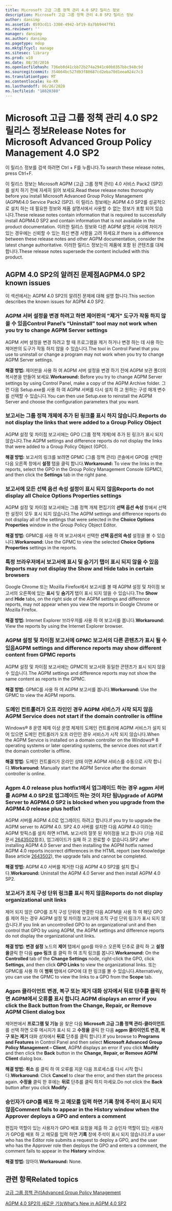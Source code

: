 ```yaml
---
title: Microsoft 고급 그룹 정책 관리 4.0 SP2 릴리스 정보
description: Microsoft 고급 그룹 정책 관리 4.0 SP2 릴리스 정보
author: dansimp
ms.assetid: 0593cd11-3308-4942-bf19-8a7bb9447f01
ms.reviewer: ''
manager: dansimp
ms.author: dansimp
ms.pagetype: mdop
ms.mktglfcycl: manage
ms.sitesec: library
ms.prod: w10
ms.date: 08/30/2016
ms.openlocfilehash: 736eb8d41cbb72b274a2941c60b0357bbc948c9d
ms.sourcegitcommit: 354664bc527d93f80687cd2eba70d1eea024c7c3
ms.translationtype: MT
ms.contentlocale: ko-KR
ms.lasthandoff: 06/26/2020
ms.locfileid: "10820388"
---
```

# <span data-ttu-id="2d449-103">Microsoft 고급 그룹 정책 관리 4.0 SP2 릴리스 정보</span><span class="sxs-lookup"><span data-stu-id="2d449-103">Release Notes for Microsoft Advanced Group Policy Management 4.0 SP2</span></span>


<span data-ttu-id="2d449-104">이 릴리스 정보를 검색 하려면 Ctrl + F를 누릅니다.</span><span class="sxs-lookup"><span data-stu-id="2d449-104">To search these release notes, press Ctrl+F.</span></span>

<span data-ttu-id="2d449-105">이 릴리스 정보는 Microsoft AGPM (고급 그룹 정책 관리) 4.0 서비스 Pack2 (SP2)를 설치 하기 전에 자세히 읽어 보세요.</span><span class="sxs-lookup"><span data-stu-id="2d449-105">Read these release notes thoroughly before you install Microsoft Advanced Group Policy Management (AGPM)4.0 Service Pack2 (SP2).</span></span> <span data-ttu-id="2d449-106">이 릴리스 정보에는 AGPM 4.0 SP2를 성공적으로 설치 하는 데 필요한 정보와 제품 설명서에서 사용할 수 없는 정보가 포함 되어 있습니다.</span><span class="sxs-lookup"><span data-stu-id="2d449-106">These release notes contain information that is required to successfully install AGPM4.0 SP2 and contain information that is not available in the product documentation.</span></span> <span data-ttu-id="2d449-107">이러한 릴리스 정보와 다른 AGPM 설명서 사이에 차이가 있는 경우에는 신뢰할 수 있는 최신 변경 사항을 고려 하세요.</span><span class="sxs-lookup"><span data-stu-id="2d449-107">If there is a difference between these release notes and other AGPM documentation, consider the latest change authoritative.</span></span> <span data-ttu-id="2d449-108">이러한 릴리스 정보는이 제품에 포함 된 콘텐츠를 대체 합니다.</span><span class="sxs-lookup"><span data-stu-id="2d449-108">These release notes supersede the content included with this product.</span></span>

## <span data-ttu-id="2d449-109">AGPM 4.0 SP2의 알려진 문제점</span><span class="sxs-lookup"><span data-stu-id="2d449-109">AGPM4.0 SP2 known issues</span></span>


<span data-ttu-id="2d449-110">이 섹션에서는 AGPM 4.0 SP2의 알려진 문제에 대해 설명 합니다.</span><span class="sxs-lookup"><span data-stu-id="2d449-110">This section describes the known issues for AGPM 4.0 SP2.</span></span>

### <a href="" id="control-panel-s--uninstall--tool-may-not-work-when-you-try-to-change-agpm-server-settings"></a><span data-ttu-id="2d449-111">AGPM 서버 설정을 변경 하려고 하면 제어판의 "제거" 도구가 작동 하지 않을 수 있음</span><span class="sxs-lookup"><span data-stu-id="2d449-111">Control Panel’s “Uninstall” tool may not work when you try to change AGPM Server settings</span></span>

<span data-ttu-id="2d449-112">AGPM 서버 설정을 변경 하려고 할 때 프로그램을 제거 하거나 변경 하는 데 사용 하는 제어판의 도구가 작동 하지 않을 수 있습니다.</span><span class="sxs-lookup"><span data-stu-id="2d449-112">The tool in Control Panel that you use to uninstall or change a program may not work when you try to change AGPM Server settings.</span></span>

<span data-ttu-id="2d449-113">**해결 방법:** 제어판을 사용 하 여 AGPM 서버 설정을 변경 하기 전에 AGPM 보관 폴더의 복사본을 만들어 보세요.</span><span class="sxs-lookup"><span data-stu-id="2d449-113">**Workaround:** Before you try to change AGPM Server settings by using Control Panel, make a copy of the AGPM Archive folder.</span></span> <span data-ttu-id="2d449-114">그런 다음 Setup.exe를 사용 하 여 AGPM 서버를 다시 설치 하 고 원하는 구성 매개 변수를 선택할 수 있습니다.</span><span class="sxs-lookup"><span data-stu-id="2d449-114">You can then use Setup.exe to reinstall the AGPM Server and choose the configuration parameters that you want.</span></span>

### <span data-ttu-id="2d449-115">보고서는 그룹 정책 개체에 추가 된 링크를 표시 하지 않습니다.</span><span class="sxs-lookup"><span data-stu-id="2d449-115">Reports do not display the links that were added to a Group Policy Object</span></span>

<span data-ttu-id="2d449-116">AGPM 설정 및 차이점 보고서에는 GPO (그룹 정책 개체)에 추가 된 링크가 표시 되지 않습니다.</span><span class="sxs-lookup"><span data-stu-id="2d449-116">The AGPM settings and difference reports do not display the links that were added to a Group Policy Object (GPO).</span></span>

<span data-ttu-id="2d449-117">**해결 방법:** 보고서의 링크를 보려면 GPMC (그룹 정책 관리) 콘솔에서 GPO를 선택한 다음 오른쪽 창에서 **설정** 탭을 클릭 합니다.</span><span class="sxs-lookup"><span data-stu-id="2d449-117">**Workaround:** To view the links in the reports, select the GPO in the Group Policy Management Console (GPMC), and then click the **Settings** tab in the right pane.</span></span>

### <span data-ttu-id="2d449-118">보고서에 모든 선택 옵션 속성 설정이 표시 되지 않음</span><span class="sxs-lookup"><span data-stu-id="2d449-118">Reports do not display all Choice Options Properties settings</span></span>

<span data-ttu-id="2d449-119">AGPM 설정 및 차이점 보고서에는 그룹 정책 개체 편집기의 **선택 옵션 속성** 창에서 선택한 설정이 모두 표시 되지 않습니다.</span><span class="sxs-lookup"><span data-stu-id="2d449-119">The AGPM settings and difference reports do not display all of the settings that were selected in the **Choice Options Properties** window in the Group Policy Object Editor.</span></span>

<span data-ttu-id="2d449-120">**해결 방법:** GPMC를 사용 하 여 보고서에서 선택한 **선택 옵션의 속성** 설정을 볼 수 있습니다.</span><span class="sxs-lookup"><span data-stu-id="2d449-120">**Workaround:** Use the GPMC to view the selected **Choice Options Properties** settings in the reports.</span></span>

### <span data-ttu-id="2d449-121">특정 브라우저에서 보고서에 표시 및 숨기기 탭이 표시 되지 않을 수 있음</span><span class="sxs-lookup"><span data-stu-id="2d449-121">Reports may not display the Show and Hide tabs in certain browsers</span></span>

<span data-ttu-id="2d449-122">Google Chrome 또는 Mozilla Firefox에서 보고서를 볼 때 AGPM 설정 및 차이점 보고서의 오른쪽에 있는 **표시** 및 **숨기기** 탭이 표시 되지 않을 수 있습니다.</span><span class="sxs-lookup"><span data-stu-id="2d449-122">The **Show** and **Hide** tabs, on the right side of the AGPM settings and difference reports, may not appear when you view the reports in Google Chrome or Mozilla Firefox.</span></span>

<span data-ttu-id="2d449-123">**해결 방법:** Internet Explorer 브라우저를 사용 하 여 보고서를 봅니다.</span><span class="sxs-lookup"><span data-stu-id="2d449-123">**Workaround:** View the reports by using the Internet Explorer browser.</span></span>

### <span data-ttu-id="2d449-124">AGPM 설정 및 차이점 보고서에 GPMC 보고서의 다른 콘텐츠가 표시 될 수 있음</span><span class="sxs-lookup"><span data-stu-id="2d449-124">AGPM settings and difference reports may show different content from GPMC reports</span></span>

<span data-ttu-id="2d449-125">AGPM 설정 및 차이점 보고서에는 GPMC의 보고서와 동일한 콘텐츠가 표시 되지 않을 수 있습니다.</span><span class="sxs-lookup"><span data-stu-id="2d449-125">The AGPM settings and difference reports may not show the same content as reports in the GPMC.</span></span>

<span data-ttu-id="2d449-126">**해결 방법:** GPMC를 사용 하 여 AGPM 보고서를 봅니다.</span><span class="sxs-lookup"><span data-stu-id="2d449-126">**Workaround:** Use the GPMC to view the AGPM reports.</span></span>

### <span data-ttu-id="2d449-127">도메인 컨트롤러가 오프 라인인 경우 AGPM 서비스가 시작 되지 않음</span><span class="sxs-lookup"><span data-stu-id="2d449-127">AGPM Service does not start if the domain controller is offline</span></span>

<span data-ttu-id="2d449-128">Windows® 8 운영 체제 이상 운영 체제의 도메인 컨트롤러에 AGPM 서비스가 설치 되어 있으면 도메인 컨트롤러가 오프 라인인 경우 서비스가 시작 되지 않습니다.</span><span class="sxs-lookup"><span data-stu-id="2d449-128">When the AGPM Service is installed on a domain controller on the Windows® 8 operating systems or later operating systems, the service does not start if the domain controller is offline.</span></span>

<span data-ttu-id="2d449-129">**해결 방법:** 도메인 컨트롤러가 온라인 상태 이면 AGPM 서비스를 수동으로 시작 합니다.</span><span class="sxs-lookup"><span data-stu-id="2d449-129">**Workaround:** Manually start the AGPM Service after the domain controller is online.</span></span>

### <span data-ttu-id="2d449-130">Agpm 4.0 release plus hotfix1에서 업그레이드 하는 경우 agpm 서버를 AGPM 4.0 SP2로 업그레이드 하는 것이 차단 됨</span><span class="sxs-lookup"><span data-stu-id="2d449-130">Upgrade of AGPM Server to AGPM4.0 SP2 is blocked when you upgrade from the AGPM4.0 release plus hotfix1</span></span>

<span data-ttu-id="2d449-131">AGPM 서버를 AGPM 4.0로 업그레이드 하려고 합니다.</span><span class="sxs-lookup"><span data-stu-id="2d449-131">If you try to upgrade the AGPM server to AGPM 4.0.</span></span> <span data-ttu-id="2d449-132">SP2 4.0 서버를 설치한 다음 AGPM 4.0 이라는 AGPM 핫픽스를 설치 하면 HTML 보고서의 잘못 된 차이점을 보고 합니다 (기술 자료 문서 [2643502](https://go.microsoft.com/fwlink/?LinkId=254474)참조), 업그레이드가 실패 하 고 완료할 수 없습니다.</span><span class="sxs-lookup"><span data-stu-id="2d449-132">SP2 after installing AGPM 4.0 Server and then installing the AGPM hotfix named AGPM 4.0 reports incorrect differences in the HTML report (see Knowledge Base article [2643502](https://go.microsoft.com/fwlink/?LinkId=254474)), the upgrade fails and cannot be completed.</span></span>

<span data-ttu-id="2d449-133">**해결 방법:** AGPM 4.0 서버를 제거한 다음 AGPM 4.0 SP2를 설치 합니다.</span><span class="sxs-lookup"><span data-stu-id="2d449-133">**Workaround:** Uninstall the AGPM 4.0 Server and then install AGPM 4.0 SP2.</span></span>

### <span data-ttu-id="2d449-134">보고서가 조직 구성 단위 링크를 표시 하지 않음</span><span class="sxs-lookup"><span data-stu-id="2d449-134">Reports do not display organizational unit links</span></span>

<span data-ttu-id="2d449-135">제어 되지 않은 GPO를 조직 구성 단위에 연결한 다음 AGPM을 사용 하 여 해당 GPO를 제어 하는 경우 AGPM 설정 및 차이점 보고서에 조직 구성 단위 링크가 표시 되지 않습니다.</span><span class="sxs-lookup"><span data-stu-id="2d449-135">If you link an uncontrolled GPO to an organizational unit and then control that GPO by using AGPM, the AGPM settings and difference reports do not display the organizational unit links.</span></span>

<span data-ttu-id="2d449-136">**해결 방법:** **변경 설정** 노드의 **제어** 탭에서 gpo를 마우스 오른쪽 단추로 클릭 하 고 **설정을**클릭 한 다음 **gpo 링크** 를 클릭 하 여 조직 링크를 봅니다.</span><span class="sxs-lookup"><span data-stu-id="2d449-136">**Workaround:** On the **Controlled** tab of the **Change Settings** node, right-click the GPO, click **Settings**, and then click **GPO Links** to view the organizational links.</span></span> <span data-ttu-id="2d449-137">또는 GPMC를 사용 하 여 **범위** 탭에서 GPO에 대 한 링크를 볼 수 있습니다.</span><span class="sxs-lookup"><span data-stu-id="2d449-137">Alternatively, you can use the GPMC to view the links to a GPO from the **Scope** tab.</span></span>

### <span data-ttu-id="2d449-138">Agpm 클라이언트 변경, 복구 또는 제거 대화 상자에서 뒤로 단추를 클릭 하면 AGPM에서 오류를 표시 합니다.</span><span class="sxs-lookup"><span data-stu-id="2d449-138">AGPM displays an error if you click the Back button from the Change, Repair, or Remove AGPM Client dialog box</span></span>

<span data-ttu-id="2d449-139">제어판에서 **프로그램 및 기능** 을 찾은 다음 **Microsoft 고급 그룹 정책 관리-클라이언트**를 선택 하면 오류 메시지가 표시 되 고 **수정을** 클릭 한 다음 **agpm 클라이언트 변경, 복구 또는 제거** 대화 상자에서 **뒤로** 단추를 클릭 합니다.</span><span class="sxs-lookup"><span data-stu-id="2d449-139">If you browse to **Programs and Features** in Control Panel and then select **Microsoft Advanced Group Policy Management – Client**, AGPM displays an error if you click **Modify** and then click the **Back** button in the **Change, Repair, or Remove AGPM Client** dialog box.</span></span>

<span data-ttu-id="2d449-140">**해결 방법:** **취소** 를 클릭 하 여 오류를 지운 다음 프로세스를 다시 시작 합니다.</span><span class="sxs-lookup"><span data-stu-id="2d449-140">**Workaround:** Click **Cancel** to clear the error, and then start the process again.</span></span> <span data-ttu-id="2d449-141">**수정을** 클릭 한 후에는 **뒤로** 단추를 클릭 하지 마세요.</span><span class="sxs-lookup"><span data-stu-id="2d449-141">Do not click the **Back** button after you click **Modify** .</span></span>

### <span data-ttu-id="2d449-142">승인자가 GPO를 배포 하 고 메모를 입력 하면 기록 창에 주석이 표시 되지 않음</span><span class="sxs-lookup"><span data-stu-id="2d449-142">Comment fails to appear in the History window when the Approver deploys a GPO and enters a comment</span></span>

<span data-ttu-id="2d449-143">편집자 역할이 있는 사용자가 GPO 배포 요청을 제출 하 고 승인자 역할이 있는 사용자가 GPO를 배포 하 고 메모를 입력 하면 **기록** 창에 주석이 표시 되지 않습니다.</span><span class="sxs-lookup"><span data-stu-id="2d449-143">If a user who has the Editor role submits a request to deploy a GPO, and the user who has the Approver role then deploys the GPO and enters a comment, the comment fails to appear in the **History** window.</span></span>

<span data-ttu-id="2d449-144">**해결 방법:** 않아야.</span><span class="sxs-lookup"><span data-stu-id="2d449-144">**Workaround:** None.</span></span>

## <span data-ttu-id="2d449-145">관련 항목</span><span class="sxs-lookup"><span data-stu-id="2d449-145">Related topics</span></span>


[<span data-ttu-id="2d449-146">고급 그룹 정책 관리</span><span class="sxs-lookup"><span data-stu-id="2d449-146">Advanced Group Policy Management</span></span>](index.md)

[<span data-ttu-id="2d449-147">AGPM 4.0 SP2의 새로운 기능</span><span class="sxs-lookup"><span data-stu-id="2d449-147">What's New in AGPM 4.0 SP2</span></span>](whats-new-in-agpm-40-sp2.md)

 

 





